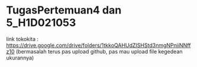 # TugasPertemuan4 dan 5_H1D021053
 link tokokita : https://drive.google.com/drive/folders/1tkkoQAHUdZISHStd3nmgNPniiNNffz10 (bermasalah terus pas upload github, pas mau upload file kegedean ukurannya)
